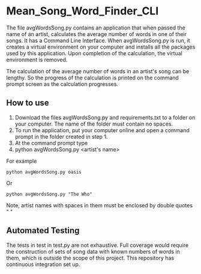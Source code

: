 # Mean_Song_Word_Finder_CLI
The file avgWordsSong.py contains an application that when passed the name of an artist, calculates the average number of words in one of their songs.  It has a Command Line Interface.  When avgWordsSong.py is run, it creates a virtual environment on your computer and installs all the packages used by this application.  Upon completion of the calculation, the virtual environment is removed. 

The calculation of the average number of words in an artist's song can be lengthy.  So the progress of the calculation is printed on the command prompt screen as the calculation progresses. 


## How to use
1. Download the files avgWordsSong.py and requirements.txt to a folder on your computer.  The name of the folder must contain no spaces.
2. To run the application, put your computer online and open a command prompt in the folder created in step 1.
3. At the command prompt type 
4. 
    python avgWordsSong.py <artist's name>
    
For example

    python avgWordsSong.py oasis
    
Or

    python avgWordsSong.py "The Who"
    
Note, artist names with spaces in them must be enclosed by double quotes " "

## Automated Testing
The tests in test in test.py are not exhaustive.  Full coverage would require the construction of sets of song data with known numbers of words in them, which is outside the scope of this project.  This repository has continuous integration set up.
